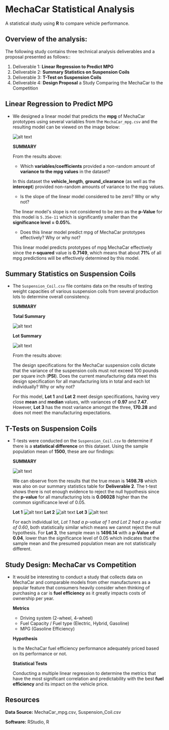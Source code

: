 # MechaCar Statistical Analysis

A statistical study using **R** to compare vehicle performance.

## Overview of the analysis: 

The following study contains three technical analysis deliverables and a proposal presented as follows::

1. Deliverable 1: **Linear Regression to Predict MPG**
2. Deliverable 2: **Summary Statistics on Suspension Coils**
3. Deliverable 3: **T-Test on Suspension Coils**
4. Deliverable 4: **Design Proposal** a Study Comparing the MechaCar to the Competition

## Linear Regression to Predict MPG

- We designed a linear model that predicts the **mpg** of MechaCar prototypes using several variables from the `MechaCar_mpg.csv` and the resulting model can be viewed on the image below:

	![alt text](https://github.com/Karenjakins/MechaCar_Statistical_Analysis/blob/main/Resources/Deliverable%201.png "Deliverable 1")
	
	**SUMMARY**

	From the results above:

	* Which **variables/coefficients** provided a non-random amount of **variance to the mpg values** in the dataset?

	In this dataset the **vehicle_length**, **ground_clearance** (as well as the **intercept**) provided non-random amounts of variance to the mpg values. 

	* Is the slope of the linear model considered to be zero? Why or why not?

	The linear model's slope is not considered to be zero as the **p-Value** for this model is `5.35e-11` which is significantly smaller than the **significance level = 0.05%**. 

	* Does this linear model predict mpg of MechaCar prototypes effectively? Why or why not?

	This linear model predicts prototypes of mpg MechaCar effectively since the **r-squared** value is **0.7149**, which means that about **71%** of all mpg predictions will be effectively determined by this model.


## Summary Statistics on Suspension Coils

- The `Suspension_Coil.csv` file contains data on the results of testing weight capacities of various suspension coils from several production lots to determine overall consistency.

	**SUMMARY**

	**Total Summary**

	![alt text](https://github.com/Karenjakins/MechaCar_Statistical_Analysis/blob/main/Resources/Deliverable%202%20-%20Total%20Summary.png "Deliverable 2 - Total Summary")

	**Lot Summary**

	![alt text](https://github.com/Karenjakins/MechaCar_Statistical_Analysis/blob/main/Resources/Deliverable%202%20-%20Lot%20Summary.png "Deliverable 2 - Lot Summary")

	From the results above:

	The design specifications for the MechaCar suspension coils dictate that the variance of the suspension coils must not exceed 100 pounds per square inch (**PSI**). Does the current manufacturing data meet this design specification for all manufacturing lots in total and each lot individually? Why or why not? 

	For this model, **Lot 1** and **Lot 2** meet design specifications, having very close **mean** and **median** values, with variances of **0.97** and **7.47**. However, **Lot 3** has the most variance amongst the three, **170.28** and does not meet the manufacturing expectations.

## T-Tests on Suspension Coils

- T-tests were conducted on the `Suspension_Coil.csv` to determine if there is a **statistical difference** on this dataset. Using the sample population mean of **1500**, these are our findings:

	**SUMMARY** 

	![alt text](https://github.com/Karenjakins/MechaCar_Statistical_Analysis/blob/main/Resources/T-test%20for%20all%20lots.png "T-test for all lots")
	
	We can observe from the results that the true mean is **1498.78** which was also on our summary statistics table for **Deliverable 2**. The t-test shows there is not enough evidence to reject the null hypothesis since the **p-value** for all manufacturing lots is **0.06028** higher than the common significance level of 0.05. 

	**Lot 1**
	![alt text](https://github.com/Karenjakins/MechaCar_Statistical_Analysis/blob/main/Resources/T-tests%20for%20Lot%201.png "T-tests for Lot 1")
	**Lot 2**
	![alt text](https://github.com/Karenjakins/MechaCar_Statistical_Analysis/blob/main/Resources/T-tests%20for%20Lot%202.png "T-tests for Lot 2")
	**Lot 3**
	![alt text](https://github.com/Karenjakins/MechaCar_Statistical_Analysis/blob/main/Resources/T-tests%20for%20Lot%203.png "T-tests for Lot 3")

	For each individual lot, *Lot 1 had a p-value of 1 and Lot 2 had a p-value of 0.60*, both statistically similar which means we cannot reject the null hypothesis. For **Lot 3**, the sample mean is **1496.14** with a **p-Value of 0.04**, lower than the significance level of 0.05 which indicates that the sample mean and the presumed population mean are not statistically different.

## Study Design: MechaCar vs Competition

- It would be interesting to conduct a study that collects data on MechaCar and comparable models from other manufacturers as a popular feature that consumers heavily consider when thinking of purchasing a car is **fuel efficiency** as it greatly impacts costs of ownership per year.

	**Metrics**

	- Driving system (2-wheel, 4-wheel)
	- Fuel Capacity / Fuel type (Electric, Hybrid, Gasoline)
	- MPG (Gasoline Efficiency)
	
	**Hypothesis** 

	Is the MechaCar fuel efficiency performance adequately priced based on its performance or not.

	**Statistical Tests**

	Conducting a multiple linear regression to determine the metrics that have the most significant correlation and predictability with the best **fuel efficiency** and its impact on the vehicle price.

## Resources

**Data Source:** MechaCar_mpg.csv, Suspension_Coil.csv

**Software:** RStudio, R